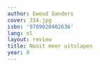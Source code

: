 ```yaml
---
author: Ewoud Sanders
cover: 334.jpg
isbn: '9789020402636'
lang: nl
layout: review
title: Nooit meer uitslapen
year: 0
---
```


